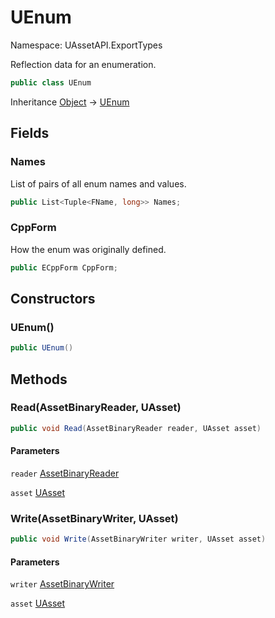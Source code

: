 # UEnum

Namespace: UAssetAPI.ExportTypes

Reflection data for an enumeration.

```csharp
public class UEnum
```

Inheritance [Object](https://docs.microsoft.com/en-us/dotnet/api/system.object) → [UEnum](./uassetapi.exporttypes.uenum.md)

## Fields

### **Names**

List of pairs of all enum names and values.

```csharp
public List<Tuple<FName, long>> Names;
```

### **CppForm**

How the enum was originally defined.

```csharp
public ECppForm CppForm;
```

## Constructors

### **UEnum()**

```csharp
public UEnum()
```

## Methods

### **Read(AssetBinaryReader, UAsset)**

```csharp
public void Read(AssetBinaryReader reader, UAsset asset)
```

#### Parameters

`reader` [AssetBinaryReader](./uassetapi.assetbinaryreader.md)<br>

`asset` [UAsset](./uassetapi.uasset.md)<br>

### **Write(AssetBinaryWriter, UAsset)**

```csharp
public void Write(AssetBinaryWriter writer, UAsset asset)
```

#### Parameters

`writer` [AssetBinaryWriter](./uassetapi.assetbinarywriter.md)<br>

`asset` [UAsset](./uassetapi.uasset.md)<br>
